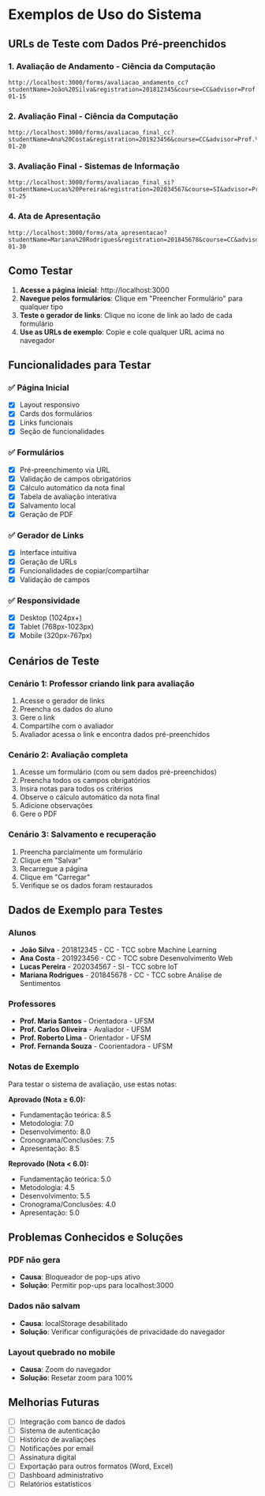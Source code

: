 # Exemplos de Uso do Sistema

## URLs de Teste com Dados Pré-preenchidos

### 1. Avaliação de Andamento - Ciência da Computação

```
http://localhost:3000/forms/avaliacao_andamento_cc?studentName=João%20Silva&registration=201812345&course=CC&advisor=Prof.%20Maria%20Santos&title=Sistema%20de%20Recomendação%20Baseado%20em%20Machine%20Learning&semester=2025/1&evaluatorName=Prof.%20Carlos%20Oliveira&evaluatorInstitution=UFSM&evaluationDate=2025-01-15
```

### 2. Avaliação Final - Ciência da Computação

```
http://localhost:3000/forms/avaliacao_final_cc?studentName=Ana%20Costa&registration=201923456&course=CC&advisor=Prof.%20Roberto%20Lima&coadvisor=Prof.%20Fernanda%20Souza&title=Desenvolvimento%20de%20Aplicação%20Web%20para%20Gestão%20Acadêmica&semester=2024/2&evaluatorName=Prof.%20Pedro%20Almeida&evaluatorInstitution=UFSM&evaluationDate=2025-01-20
```

### 3. Avaliação Final - Sistemas de Informação

```
http://localhost:3000/forms/avaliacao_final_si?studentName=Lucas%20Pereira&registration=202034567&course=SI&advisor=Prof.%20Juliana%20Martins&title=Sistema%20de%20Controle%20de%20Estoque%20com%20IoT&semester=2024/2&evaluatorName=Prof.%20Ricardo%20Ferreira&evaluatorInstitution=UFSM&evaluationDate=2025-01-25
```

### 4. Ata de Apresentação

```
http://localhost:3000/forms/ata_apresentacao?studentName=Mariana%20Rodrigues&registration=201845678&course=CC&advisor=Prof.%20Eduardo%20Silva&title=Análise%20de%20Sentimentos%20em%20Redes%20Sociais&semester=2024/2&evaluatorName=Prof.%20Amanda%20Torres&evaluatorInstitution=UFSM&evaluationDate=2025-01-30
```

## Como Testar

1. **Acesse a página inicial**: http://localhost:3000
2. **Navegue pelos formulários**: Clique em "Preencher Formulário" para qualquer tipo
3. **Teste o gerador de links**: Clique no ícone de link ao lado de cada formulário
4. **Use as URLs de exemplo**: Copie e cole qualquer URL acima no navegador

## Funcionalidades para Testar

### ✅ Página Inicial
- [x] Layout responsivo
- [x] Cards dos formulários
- [x] Links funcionais
- [x] Seção de funcionalidades

### ✅ Formulários
- [x] Pré-preenchimento via URL
- [x] Validação de campos obrigatórios
- [x] Cálculo automático da nota final
- [x] Tabela de avaliação interativa
- [x] Salvamento local
- [x] Geração de PDF

### ✅ Gerador de Links
- [x] Interface intuitiva
- [x] Geração de URLs
- [x] Funcionalidades de copiar/compartilhar
- [x] Validação de campos

### ✅ Responsividade
- [x] Desktop (1024px+)
- [x] Tablet (768px-1023px)
- [x] Mobile (320px-767px)

## Cenários de Teste

### Cenário 1: Professor criando link para avaliação
1. Acesse o gerador de links
2. Preencha os dados do aluno
3. Gere o link
4. Compartilhe com o avaliador
5. Avaliador acessa o link e encontra dados pré-preenchidos

### Cenário 2: Avaliação completa
1. Acesse um formulário (com ou sem dados pré-preenchidos)
2. Preencha todos os campos obrigatórios
3. Insira notas para todos os critérios
4. Observe o cálculo automático da nota final
5. Adicione observações
6. Gere o PDF

### Cenário 3: Salvamento e recuperação
1. Preencha parcialmente um formulário
2. Clique em "Salvar"
3. Recarregue a página
4. Clique em "Carregar"
5. Verifique se os dados foram restaurados

## Dados de Exemplo para Testes

### Alunos
- **João Silva** - 201812345 - CC - TCC sobre Machine Learning
- **Ana Costa** - 201923456 - CC - TCC sobre Desenvolvimento Web
- **Lucas Pereira** - 202034567 - SI - TCC sobre IoT
- **Mariana Rodrigues** - 201845678 - CC - TCC sobre Análise de Sentimentos

### Professores
- **Prof. Maria Santos** - Orientadora - UFSM
- **Prof. Carlos Oliveira** - Avaliador - UFSM
- **Prof. Roberto Lima** - Orientador - UFSM
- **Prof. Fernanda Souza** - Coorientadora - UFSM

### Notas de Exemplo
Para testar o sistema de avaliação, use estas notas:

**Aprovado (Nota ≥ 6.0):**
- Fundamentação teórica: 8.5
- Metodologia: 7.0
- Desenvolvimento: 8.0
- Cronograma/Conclusões: 7.5
- Apresentação: 8.5

**Reprovado (Nota < 6.0):**
- Fundamentação teórica: 5.0
- Metodologia: 4.5
- Desenvolvimento: 5.5
- Cronograma/Conclusões: 4.0
- Apresentação: 5.0

## Problemas Conhecidos e Soluções

### PDF não gera
- **Causa**: Bloqueador de pop-ups ativo
- **Solução**: Permitir pop-ups para localhost:3000

### Dados não salvam
- **Causa**: localStorage desabilitado
- **Solução**: Verificar configurações de privacidade do navegador

### Layout quebrado no mobile
- **Causa**: Zoom do navegador
- **Solução**: Resetar zoom para 100%

## Melhorias Futuras

- [ ] Integração com banco de dados
- [ ] Sistema de autenticação
- [ ] Histórico de avaliações
- [ ] Notificações por email
- [ ] Assinatura digital
- [ ] Exportação para outros formatos (Word, Excel)
- [ ] Dashboard administrativo
- [ ] Relatórios estatísticos
